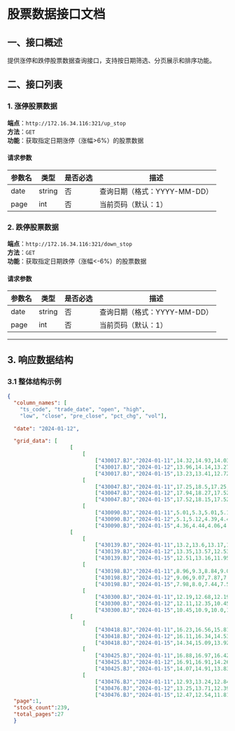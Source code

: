 # 股票数据接口文档

## 一、接口概述
提供涨停和跌停股票数据查询接口，支持按日期筛选、分页展示和排序功能。


## 二、接口列表

### 1. 涨停股票数据
**端点**：`http://172.16.34.116:321/up_stop`  
**方法**：`GET`  
**功能**：获取指定日期涨停（涨幅>6%）的股票数据

#### 请求参数
| 参数名       | 类型   | 是否必选 | 描述                     |
|--------------|--------|----------|--------------------------|
| date         | string | 否       | 查询日期（格式：YYYY-MM-DD） |
| page         | int    | 否       | 当前页码（默认：1）       |

### 2. 跌停股票数据
**端点**：`http://172.16.34.116:321/down_stop`  
**方法**：`GET`  
**功能**：获取指定日期跌停（涨幅<-6%）的股票数据

#### 请求参数
| 参数名       | 类型   | 是否必选 | 描述                     |
|--------------|--------|----------|--------------------------|
| date         | string | 否       | 查询日期（格式：YYYY-MM-DD） |
| page         | int    | 否       | 当前页码（默认：1）       |


---

## 3. 响应数据结构

### 3.1 整体结构示例
```json
{
  "column_names": [
    "ts_code", "trade_date", "open", "high", 
    "low", "close", "pre_close", "pct_chg", "vol"],

  "date": "2024-01-12",

  "grid_data": [
                    [
                        [
                            ["430017.BJ","2024-01-11",14.32,14.93,14.03,14.23,13.92,2.23,30076.77],
                            ["430017.BJ","2024-01-12",13.96,14.14,13.27,13.27,14.23,-6.75,35741.96],
                            ["430017.BJ","2024-01-15",13.23,13.41,12.72,12.75,13.27,-3.92,23413.75]],
                        [
                            ["430047.BJ","2024-01-11",17.25,18.5,17.25,18.12,17.08,6.09,30244.24],
                            ["430047.BJ","2024-01-12",17.94,18.27,17.52,17.66,18.12,-2.54,18176.61],
                            ["430047.BJ","2024-01-15",17.52,18.15,17.52,17.84,17.66,1.02,15487.43]],
                        [
                            ["430090.BJ","2024-01-11",5.01,5.3,5.01,5.12,5.04,1.59,113921.8],
                            ["430090.BJ","2024-01-12",5.1,5.12,4.39,4.41,5.12,-13.87,195351.01],
                            ["430090.BJ","2024-01-15",4.36,4.44,4.06,4.07,4.41,-7.71,136154.68]]],
                    [
                        [
                            ["430139.BJ","2024-01-11",13.2,13.6,13.17,13.47,13.19,2.12,23430.29],
                            ["430139.BJ","2024-01-12",13.35,13.57,12.53,12.55,13.47,-6.83,32109.02],
                            ["430139.BJ","2024-01-15",12.51,13.16,11.95,12.55,12.55,0.0,34289.83]],
                        [
                            ["430198.BJ","2024-01-11",8.96,9.3,8.84,9.05,8.89,1.8,46919.64],
                            ["430198.BJ","2024-01-12",9.06,9.07,7.87,7.91,9.05,-12.6,71167.1],
                            ["430198.BJ","2024-01-15",7.98,8.0,7.44,7.5,7.91,-5.18,54171.58]],
                        [
                            ["430300.BJ","2024-01-11",12.19,12.68,12.19,12.3,12.33,-0.24,22148.13],
                            ["430300.BJ","2024-01-12",12.11,12.35,10.45,10.45,12.3,-15.04,40485.19],
                            ["430300.BJ","2024-01-15",10.45,10.9,10.0,10.34,10.45,-1.05,26087.01]]],
                    [
                        [
                            ["430418.BJ","2024-01-11",16.23,16.56,15.81,16.25,16.42,-1.04,16843.22],
                            ["430418.BJ","2024-01-12",16.11,16.34,14.53,14.55,16.25,-10.46,27629.35],
                            ["430418.BJ","2024-01-15",14.34,15.09,13.92,14.55,14.55,0.0,23918.28]],
                        [
                            ["430425.BJ","2024-01-11",16.88,16.97,16.42,16.81,16.81,0.0,16275.92],
                            ["430425.BJ","2024-01-12",16.91,16.91,14.26,14.27,16.81,-15.11,30662.16],
                            ["430425.BJ","2024-01-15",14.07,14.91,13.83,14.08,14.27,-1.33,16026.4]],
                        [
                            ["430476.BJ","2024-01-11",12.93,13.24,12.84,13.18,12.93,1.93,6864.85],
                            ["430476.BJ","2024-01-12",13.25,13.71,12.39,12.45,13.18,-5.54,11543.37],
                            ["430476.BJ","2024-01-15",12.47,12.54,11.81,11.96,12.45,-3.94,10675.44]]]],
  "page":1,
  "stock_count":239,
  "total_pages":27
  }